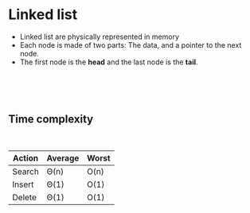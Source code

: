 # Linked list

- Linked list are physically represented in memory
- Each node is made of two parts: The data, and a pointer to the next node.
- The first node is the **head** and the last node is the **tail**. 
<br>
<br>
<br>

## Time complexity 
<br>

| Action | Average | Worst |
| ------ | ------  | ----- |
| Search | Θ(n) | O(n)|
| Insert | Θ(1) | O(1)|
| Delete | Θ(1) | O(1)|